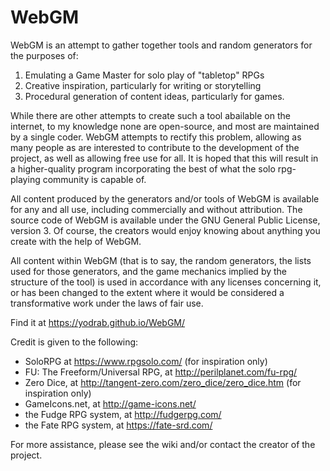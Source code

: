 # WebGM

WebGM is an attempt to gather together tools and random generators for the purposes of:
 1) Emulating a Game Master for solo play of "tabletop" RPGs
 2) Creative inspiration, particularly for writing or storytelling
 3) Procedural generation of content ideas, particularly for games.
 
While there are other attempts to create such a tool abailable on the internet, to my knowledge none are open-source, and most are maintained by a single coder. WebGM attempts to rectify this problem, allowing as many people as are interested to contribute to the development of the project, as well as allowing free use for all. It is hoped that this will result in a higher-quality program incorporating the best of what the solo rpg-playing community is capable of.
 
All content produced by the generators and/or tools of WebGM is available for any and all use, including commercially and without attribution. The source code of WebGM is available under the GNU General Public License, version 3. Of course, the creators would enjoy knowing about anything you create with the help of WebGM.

All content within WebGM (that is to say, the random generators, the lists used for those generators, and the game mechanics implied by the structure of the tool) is used in accordance with any licenses concerning it, or has been changed to the extent where it would be considered a transformative work under the laws of fair use. 

Find it at https://yodrab.github.io/WebGM/

Credit is given to the following:
 - SoloRPG at https://www.rpgsolo.com/ (for inspiration only)
 - FU: The Freeform/Universal RPG, at http://perilplanet.com/fu-rpg/
 - Zero Dice, at http://tangent-zero.com/zero_dice/zero_dice.htm (for inspiration only)
 - GameIcons.net, at http://game-icons.net/
 - the Fudge RPG system, at http://fudgerpg.com/
 - the Fate RPG system, at https://fate-srd.com/

For more assistance, please see the wiki and/or contact the creator of the project.
